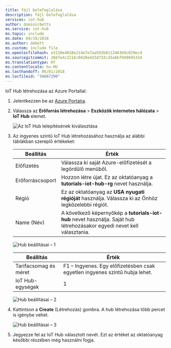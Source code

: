 ```yaml
---
title: fájl belefoglalása
description: fájl belefoglalása
services: iot-hub
author: dominicbetts
ms.service: iot-hub
ms.topic: include
ms.date: 04/19/2018
ms.author: dobett
ms.custom: include file
ms.openlocfilehash: e3110e4018e214e7e7aa591b811246369c029ecd
ms.sourcegitcommit: 266fe4c2216c0420e415d733cd3abbf94994533d
ms.translationtype: HT
ms.contentlocale: hu-HU
ms.lasthandoff: 06/01/2018
ms.locfileid: "34667290"
---
```

IoT Hub létrehozása az Azure Portallal:

1. Jelentkezzen be az [Azure Portalra](http://portal.azure.com).

1. Válassza az **Erőforrás létrehozása** > **Eszközök internetes hálózata** > **IoT Hub** elemet.

    ![Az IoT Hub telepítésének kiválasztása](media/iot-hub-tutorials-create-free-hub/selectiothub.png)

1. Az ingyenes szintű IoT Hub létrehozásához használja az alábbi táblákban szereplő értékeket:

    | Beállítás | Érték |
    | ------- | ----- |
    | Előfizetés | Válassza ki saját Azure-előfizetését a legördülő menüből. |
    | Erőforráscsoport | Hozzon létre újat. Ez az oktatóanyag a **tutorials-iot-hub-rg** nevet használja. |
    | Régió | Ez az oktatóanyag az **USA nyugati régióját** használja. Válassza ki az Önhöz legközelebbi régiót. |
    | Name (Név) | A következő képernyőkép a **tutorials-iot-hub** nevet használja. Saját hub létrehozásakor egyedi nevet kell választania. |

    ![Hub beállításai – 1](media/iot-hub-tutorials-create-free-hub/hubdefinition-1.png)

    | Beállítás | Érték |
    | ------- | ----- |
    | Tarifacsomag és méret | F1 – Ingyenes. Egy előfizetésben csak egyetlen ingyenes szintű hubja lehet. |
    | IoT Hub-egységek | 1 |

    ![Hub beállításai – 2](media/iot-hub-tutorials-create-free-hub/hubdefinition-2.png)

1. Kattintson a **Create** (Létrehozás) gombra. A hub létrehozása több percet is igénybe vehet.

    ![Hub beállításai – 3](media/iot-hub-tutorials-create-free-hub/hubdefinition-3.png)

1. Jegyezze fel az IoT Hub választott nevét. Ezt az értéket az oktatóanyag későbbi részében még használni fogja.